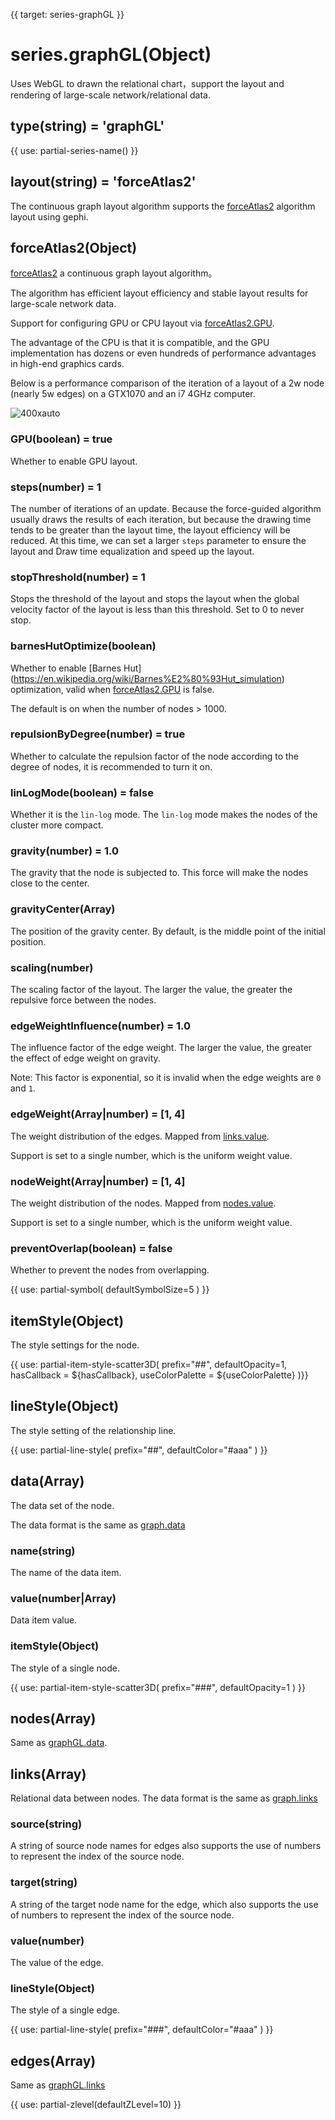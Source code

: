 {{ target: series-graphGL }}

# series.graphGL(Object)

Uses WebGL to drawn the relational chart，support the layout and rendering of large-scale network/relational data.

## type(string) = 'graphGL'

{{ use: partial-series-name() }}

## layout(string) = 'forceAtlas2'

The continuous graph layout algorithm supports the [forceAtlas2](https://github.com/gephi/gephi/wiki/Force-Atlas-2) algorithm layout using gephi.

## forceAtlas2(Object)

[forceAtlas2](https://github.com/gephi/gephi/wiki/Force-Atlas-2) a continuous graph layout algorithm。

The algorithm has efficient layout efficiency and stable layout results for large-scale network data.

Support for configuring GPU or CPU layout via [forceAtlas2.GPU](~series-graphGL.forceAtlas2.GPU).

The advantage of the CPU is that it is compatible, and the GPU implementation has dozens or even hundreds of performance advantages in high-end graphics cards.

Below is a performance comparison of the iteration of a layout of a 2w node (nearly 5w edges) on a GTX1070 and an i7 4GHz computer.

![400xauto](~gpu-layout-perf.png)

### GPU(boolean) = true

Whether to enable GPU layout.

### steps(number) = 1

The number of iterations of an update. Because the force-guided algorithm usually draws the results of each iteration, but because the drawing time tends to be greater than the layout time, the layout efficiency will be reduced. At this time, we can set a larger `steps` parameter to ensure the layout and Draw time equalization and speed up the layout.

### stopThreshold(number) = 1

Stops the threshold of the layout and stops the layout when the global velocity factor of the layout is less than this threshold. Set to 0 to never stop.

### barnesHutOptimize(boolean)

Whether to enable [Barnes Hut] (https://en.wikipedia.org/wiki/Barnes%E2%80%93Hut_simulation) optimization, valid when [forceAtlas2.GPU](~series-graphGL.forceAtlas2.GPU) is false.

The default is on when the number of nodes > 1000.

### repulsionByDegree(number) = true

Whether to calculate the repulsion factor of the node according to the degree of nodes, it is recommended to turn it on.

### linLogMode(boolean) = false

Whether it is the `lin-log` mode. The `lin-log` mode makes the nodes of the cluster more compact.

### gravity(number) = 1.0

The gravity that the node is subjected to. This force will make the nodes close to the center.

### gravityCenter(Array)

The position of the gravity center. By default, is the middle point of the initial position.

### scaling(number)

The scaling factor of the layout. The larger the value, the greater the repulsive force between the nodes.

### edgeWeightInfluence(number) = 1.0

The influence factor of the edge weight. The larger the value, the greater the effect of edge weight on gravity.

Note: This factor is exponential, so it is invalid when the edge weights are `0` and `1`.

### edgeWeight(Array|number) = [1, 4]

The weight distribution of the edges. Mapped from [links.value](~series-graphGL.links.value).

Support is set to a single number, which is the uniform weight value.

### nodeWeight(Array|number) = [1, 4]

The weight distribution of the nodes. Mapped from [nodes.value](~series-graphGL.nodes.value).

Support is set to a single number, which is the uniform weight value.

### preventOverlap(boolean) = false

Whether to prevent the nodes from overlapping.

{{ use: partial-symbol(
    defaultSymbolSize=5
) }}

## itemStyle(Object)

The style settings for the node.

{{ use: partial-item-style-scatter3D(
    prefix="##",
    defaultOpacity=1,
    hasCallback = ${hasCallback},
    useColorPalette = ${useColorPalette}
)}}

## lineStyle(Object)

The style setting of the relationship line.

{{ use: partial-line-style(
    prefix="##",
    defaultColor="#aaa"
) }}



## data(Array)

The data set of the node.

The data format is the same as [graph.data](http://echarts.baidu.com/option.html#series-graph.data)

### name(string)

The name of the data item.

### value(number|Array)

Data item value.

### itemStyle(Object)

The style of a single node.

{{ use: partial-item-style-scatter3D(
    prefix="###",
    defaultOpacity=1
) }}


## nodes(Array)

Same as [graphGL.data](~series-graphGL.data).

## links(Array)

Relational data between nodes.
The data format is the same as [graph.links](http://echarts.baidu.com/option.html#series-graph.links)

### source(string)

A string of source node names for edges also supports the use of numbers to represent the index of the source node.

### target(string)

A string of the target node name for the edge, which also supports the use of numbers to represent the index of the source node.

### value(number)

The value of the edge.

### lineStyle(Object)

The style of a single edge.

{{ use: partial-line-style(
    prefix="###",
    defaultColor="#aaa"
) }}

## edges(Array)

Same as [graphGL.links](~series-graphGL.links)


{{ use: partial-zlevel(defaultZLevel=10) }}